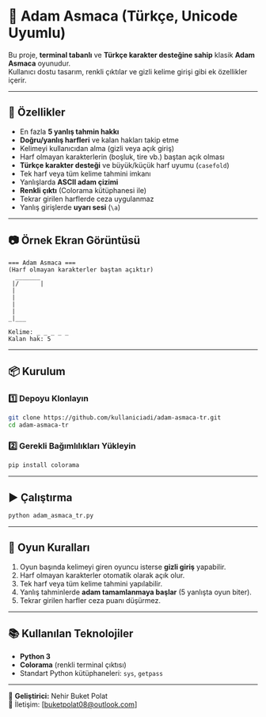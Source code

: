 # 🎯 Adam Asmaca (Türkçe, Unicode Uyumlu)

Bu proje, **terminal tabanlı** ve **Türkçe karakter desteğine sahip** klasik **Adam Asmaca** oyunudur.  
Kullanıcı dostu tasarım, renkli çıktılar ve gizli kelime girişi gibi ek özellikler içerir.

---

## 🚀 Özellikler
- En fazla **5 yanlış tahmin hakkı**
- **Doğru/yanlış harfleri** ve kalan hakları takip etme
- Kelimeyi kullanıcıdan alma (gizli veya açık giriş)
- Harf olmayan karakterlerin (boşluk, tire vb.) baştan açık olması
- **Türkçe karakter desteği** ve büyük/küçük harf uyumu (`casefold`)
- Tek harf veya tüm kelime tahmini imkanı
- Yanlışlarda **ASCII adam çizimi**
- **Renkli çıktı** (Colorama kütüphanesi ile)
- Tekrar girilen harflerde ceza uygulanmaz
- Yanlış girişlerde **uyarı sesi** (`\a`)

---

## 📷 Örnek Ekran Görüntüsü
```
=== Adam Asmaca ===
(Harf olmayan karakterler baştan açıktır)
  _______ 
 |/      |
 |        
 |        
 |        
 |         
_|___      

Kelime: _ _ _ _ _
Kalan hak: 5
```

---

## 📦 Kurulum

### 1️⃣ Depoyu Klonlayın
```bash
git clone https://github.com/kullaniciadi/adam-asmaca-tr.git
cd adam-asmaca-tr
```

### 2️⃣ Gerekli Bağımlılıkları Yükleyin
```bash
pip install colorama
```

---

## ▶️ Çalıştırma
```bash
python adam_asmaca_tr.py
```

---

## 🔧 Oyun Kuralları
1. Oyun başında kelimeyi giren oyuncu isterse **gizli giriş** yapabilir.
2. Harf olmayan karakterler otomatik olarak açık olur.
3. Tek harf veya tüm kelime tahmini yapılabilir.
4. Yanlış tahminlerde **adam tamamlanmaya başlar** (5 yanlışta oyun biter).
5. Tekrar girilen harfler ceza puanı düşürmez.

---

## 📚 Kullanılan Teknolojiler
- **Python 3**
- **Colorama** (renkli terminal çıktısı)
- Standart Python kütüphaneleri: `sys`, `getpass`

---

👤 **Geliştirici:** Nehir Buket Polat  
📧 İletişim: [buketpolat08@outlook.com]
